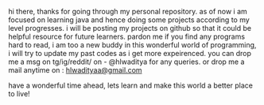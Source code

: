 hi there, thanks for going through my personal repository. 
as of now i am focused on learning java and hence doing some projects according to my level progresses.
i will be posting my projects on github so that it could be helpful resource for future learners. 
pardon me if you find any programs hard to read, i am too a new buddy in this wonderful world of programming, i will try to update my past codes as i get more expeirenced. 
you can drop me a msg on tg/ig/reddit/ on - @hlwaditya for any queries.
or drop me a mail anytime on : hlwadityaa@gmail.com

have a wonderful time ahead, lets learn and make this world a better place to live!
